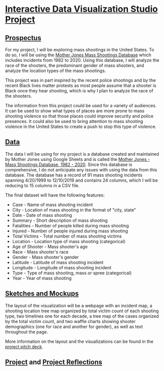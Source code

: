# [Interactive Data Visualization Studio Project](https://sheri-kamal.github.io/DATA78000-FA2020/Project)

## [Prospectus](https://github.com/sheri-kamal/DATA78000-FA2020/blob/master/README.md)
For my project, I will be exploring mass shootings in the United States. To do so, I will be using the [Mother Jones Mass Shootings Database](https://docs.google.com/spreadsheets/d/1b9o6uDO18sLxBqPwl_Gh9bnhW-ev_dABH83M5Vb5L8o/edit#gid=0) which includes incidents from 1982 to 2020. Using this database, I will analyze the race of the shooters, the predominant gender of mass shooters, and analyze the location types of the mass shootings.

This project was in part inspired by the recent police shootings and by the recent Black lives matter protests as most people assume that a shooter is Black once they hear shooting, which is why I plan to analyze the race of the shooters. 

The information from this project could be used for a variety of audiences. It can be used to show what types of places are more prone to mass shooting violence so that those places could improve security and police presences. It could also be used to bring attention to mass shooting violence in the United States to create a push to stop this type of violence.

## [Data](https://github.com/sheri-kamal/DATA78000-FA2020/blob/master/Mother%20Jones%20-%20Mass%20Shootings%20Database%2C%201999%20-%202019.csv)
The data I will be using for my project is a database created and maintained by Mother Jones using Google Sheets and is called the [Mother Jones - Mass Shootings Database, 1982 - 2020](https://docs.google.com/spreadsheets/d/1b9o6uDO18sLxBqPwl_Gh9bnhW-ev_dABH83M5Vb5L8o/edit#gid=0). Since this database is comprehensive, I do not anticipate any issues with using the data from this database. The database has a record of 91 mass shooting incidents spanning 4/20/1999 to 12/10/2019 and contains 24 columns, which I will be reducing to 15 columns in a CSV file. 

The final dataset will have the following features:
* Case - Name of mass shooting incident
* City - Location of mass shooting in the format of "city, state"
* Date - Date of mass shooting
* Summary - Short description of mass shooting
* Fatalities - Number of people killed during mass shooting
* Injured - Number of people injured during mass shooting
* Total Victims - Total number of mass shooting victims
* Location - Location type of mass shooting (categorical)
* Age of Shooter - Mass shooter's age
* Race - Mass shooter's race
* Gender - Mass shooter's gender
* Latitude - Latitude of mass shooting incident
* Longitude - Longitude of mass shooting incident
* Type - Type of mass shooting, mass or spree (categorical)
* Year - Year of mass shooting

## [Sketches and Mockups](https://github.com/sheri-kamal/DATA78000-FA2020/blob/master/Sketch%20and%20Mockup.png)
The layout of the visualization will be a webpage with an incident map, a shooting location tree map organized by total victim count of each shooting type, two timelines one for each decade, a tree map of the cases organized by the total victim count, and two waffle charts showing shooter demographics (one for race and another for gender), as well as text throughout the page. 

More information on the layout and the visualizations can be found in the [project pitch deck](https://github.com/sheri-kamal/DATA78000-FA2020/blob/master/Project%20Pitch%20Deck.pdf).

## [Project](https://sheri-kamal.github.io/DATA78000-FA2020/Project) and [Project Reflections](https://github.com/sheri-kamal/DATA78000-FA2020/blob/master/Project%20Reflections.pdf)
